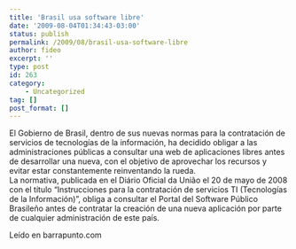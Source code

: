 ```yaml
---
title: 'Brasil usa software libre'
date: '2009-08-04T01:34:43-03:00'
status: publish
permalink: /2009/08/brasil-usa-software-libre
author: fideo
excerpt: ''
type: post
id: 263
category:
    - Uncategorized
tag: []
post_format: []
---
```

El Gobierno de Brasil, dentro de sus nuevas normas para la contratación de servicios de tecnologías de la información, ha decidido obligar a las administraciones públicas a consultar una web de aplicaciones libres antes de desarrollar una nueva, con el objetivo de aprovechar los recursos y evitar estar constantemente reinventando la rueda.  
La normativa, publicada en el Diário Oficial da União el 20 de mayo de 2008 con el título “Instrucciones para la contratación de servicios TI (Tecnologías de la Información)”, obliga a consultar el Portal del Software Público Brasileño antes de contratar la creación de una nueva aplicación por parte de cualquier administración de este país.

Leído en barrapunto.com